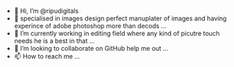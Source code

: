- 👋 Hi, I’m @ripudigitals
- 👀 specialised in images design perfect manuplater of images and having experince of adobe photoshop more than decods ...
- 🌱 I’m currently working in editing field where any kind of picutre touch needs he is a best in that  ...
- 💞️ I’m looking to collaborate on GitHub help me out  ...
- 📫 How to reach me ...

<!---
ripudigitals/ripudigitals is a ✨ special ✨ repository because its `README.md` (this file) appears on your GitHub profile.
You can click the Preview link to take a look at your changes.
--->
